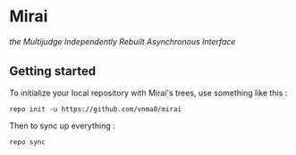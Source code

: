 # Mirai
###### the Multijudge Independently Rebuilt Asynchronous Interface

## Getting started
To initialize your local repository with Mirai's trees, use something like this :
```
repo init -u https://github.com/vnma0/mirai
```
Then to sync up everything :
```
repo sync
```
